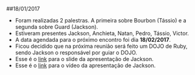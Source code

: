 ##18/01/2017

+ Foram realizadas 2 palestras. A primeira sobre Bourbon (Tássio) e a segunda sobre Guard (Jackson).
+ Estiveram presentes Jackson, Anchieta, Natan, Pedro, Tássio, Victor.
+ A data agendada para o próximo encontro foi dia **18/02/2017**.
+ Ficou decidido que na próxima reunião será feito um DOJO de Ruby, sendo Jackson o responsável por guiar o DOJO.
+ Esse é o [link](https://speakerdeck.com/jackson_pires/conhecendo-a-gem-guard-guard-rspec-e-guard-livereload) para o slide da apresentação de Jackson.
+ Esse é o [link](https://www.youtube.com/watch?v=XFmNQaPlqPw) para o vídeo da apresentação de Jackson.
